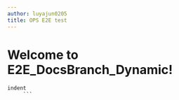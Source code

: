 ```yaml
---
author: luyajun0205
title: OPS E2E test
---
```


# Welcome to E2E_DocsBranch_Dynamic!


```csharp
indent
     ```
